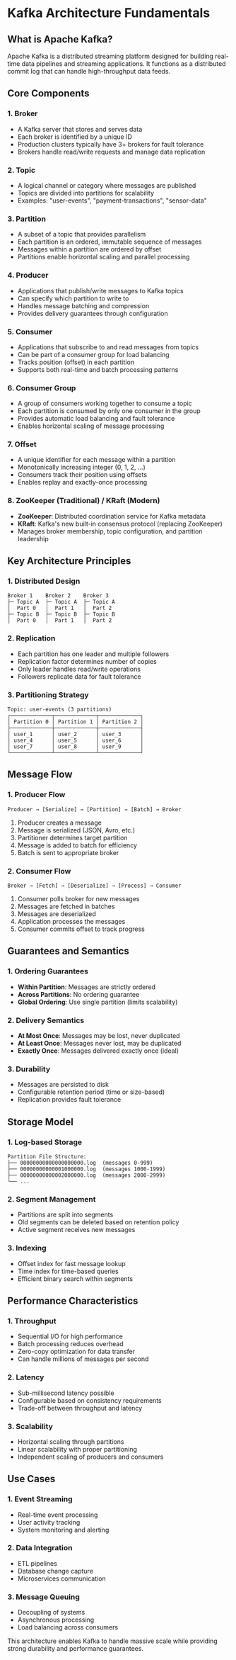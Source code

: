 # Kafka Architecture Fundamentals

## What is Apache Kafka?

Apache Kafka is a distributed streaming platform designed for building real-time data pipelines and streaming applications. It functions as a distributed commit log that can handle high-throughput data feeds.

## Core Components

### 1. Broker
- A Kafka server that stores and serves data
- Each broker is identified by a unique ID
- Production clusters typically have 3+ brokers for fault tolerance
- Brokers handle read/write requests and manage data replication

### 2. Topic
- A logical channel or category where messages are published
- Topics are divided into partitions for scalability
- Examples: "user-events", "payment-transactions", "sensor-data"

### 3. Partition
- A subset of a topic that provides parallelism
- Each partition is an ordered, immutable sequence of messages
- Messages within a partition are ordered by offset
- Partitions enable horizontal scaling and parallel processing

### 4. Producer
- Applications that publish/write messages to Kafka topics
- Can specify which partition to write to
- Handles message batching and compression
- Provides delivery guarantees through configuration

### 5. Consumer
- Applications that subscribe to and read messages from topics
- Can be part of a consumer group for load balancing
- Tracks position (offset) in each partition
- Supports both real-time and batch processing patterns

### 6. Consumer Group
- A group of consumers working together to consume a topic
- Each partition is consumed by only one consumer in the group
- Provides automatic load balancing and fault tolerance
- Enables horizontal scaling of message processing

### 7. Offset
- A unique identifier for each message within a partition
- Monotonically increasing integer (0, 1, 2, ...)
- Consumers track their position using offsets
- Enables replay and exactly-once processing

### 8. ZooKeeper (Traditional) / KRaft (Modern)
- **ZooKeeper**: Distributed coordination service for Kafka metadata
- **KRaft**: Kafka's new built-in consensus protocol (replacing ZooKeeper)
- Manages broker membership, topic configuration, and partition leadership

## Key Architecture Principles

### 1. Distributed Design
```
Broker 1    Broker 2    Broker 3
├─ Topic A  ├─ Topic A  ├─ Topic A
│  Part 0   │  Part 1   │  Part 2
├─ Topic B  ├─ Topic B  ├─ Topic B
│  Part 0   │  Part 1   │  Part 2
```

### 2. Replication
- Each partition has one leader and multiple followers
- Replication factor determines number of copies
- Only leader handles read/write operations
- Followers replicate data for fault tolerance

### 3. Partitioning Strategy
```
Topic: user-events (3 partitions)
┌─────────────┬─────────────┬─────────────┐
│ Partition 0 │ Partition 1 │ Partition 2 │
├─────────────┼─────────────┼─────────────┤
│ user_1      │ user_2      │ user_3      │
│ user_4      │ user_5      │ user_6      │
│ user_7      │ user_8      │ user_9      │
└─────────────┴─────────────┴─────────────┘
```

## Message Flow

### 1. Producer Flow
```
Producer → [Serialize] → [Partition] → [Batch] → Broker
```

1. Producer creates a message
2. Message is serialized (JSON, Avro, etc.)
3. Partitioner determines target partition
4. Message is added to batch for efficiency
5. Batch is sent to appropriate broker

### 2. Consumer Flow
```
Broker → [Fetch] → [Deserialize] → [Process] → Consumer
```

1. Consumer polls broker for new messages
2. Messages are fetched in batches
3. Messages are deserialized
4. Application processes the messages
5. Consumer commits offset to track progress

## Guarantees and Semantics

### 1. Ordering Guarantees
- **Within Partition**: Messages are strictly ordered
- **Across Partitions**: No ordering guarantee
- **Global Ordering**: Use single partition (limits scalability)

### 2. Delivery Semantics
- **At Most Once**: Messages may be lost, never duplicated
- **At Least Once**: Messages never lost, may be duplicated
- **Exactly Once**: Messages delivered exactly once (ideal)

### 3. Durability
- Messages are persisted to disk
- Configurable retention period (time or size-based)
- Replication provides fault tolerance

## Storage Model

### 1. Log-based Storage
```
Partition File Structure:
├── 00000000000000000000.log  (messages 0-999)
├── 00000000000001000000.log  (messages 1000-1999)
├── 00000000000002000000.log  (messages 2000-2999)
└── ...
```

### 2. Segment Management
- Partitions are split into segments
- Old segments can be deleted based on retention policy
- Active segment receives new messages

### 3. Indexing
- Offset index for fast message lookup
- Time index for time-based queries
- Efficient binary search within segments

## Performance Characteristics

### 1. Throughput
- Sequential I/O for high performance
- Batch processing reduces overhead
- Zero-copy optimization for data transfer
- Can handle millions of messages per second

### 2. Latency
- Sub-millisecond latency possible
- Configurable based on consistency requirements
- Trade-off between throughput and latency

### 3. Scalability
- Horizontal scaling through partitions
- Linear scalability with proper partitioning
- Independent scaling of producers and consumers

## Use Cases

### 1. Event Streaming
- Real-time event processing
- User activity tracking
- System monitoring and alerting

### 2. Data Integration
- ETL pipelines
- Database change capture
- Microservices communication

### 3. Message Queuing
- Decoupling of systems
- Asynchronous processing
- Load balancing across consumers

This architecture enables Kafka to handle massive scale while providing strong durability and performance guarantees.